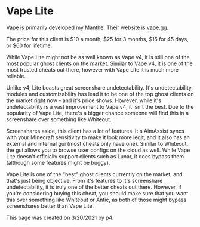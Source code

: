 # Vape Lite

Vape is primarily developed my Manthe. Their website is [vape.gg](https://vape.gg).

The price for this client is $10 a month, $25 for 3 months, $15 for 45 days, or $60 for lifetime.

While Vape Lite might not be as well known as Vape v4, it is still one of the most popular ghost clients on the market. Similar to Vape v4, it is one of the most trusted cheats out there, however with Vape Lite it is much more reliable.

Unlike v4, Lite boasts great screenshare undetectability. It's undetectability, modules and customizability has lead it to be one of the top ghost clients on the market right now - and it's price shows. However, while it's undetectability is a vast improvement to Vape v4, it isn't the best. Due to the popularity of Vape Lite, there's a bigger chance someone will find this in a screenshare over something like Whiteout.

Screenshares aside, this client has a lot of features. It's AimAssist syncs with your Minecraft sensitivity to make it look more legit, and it also has an external and internal gui \(most cheats only have one\). Similar to Whiteout, the gui allows you to browse user configs on the cloud as well. While Vape Lite doesn't officially support clients such as Lunar, it does bypass them \(although some features might be buggy\).

Vape Lite is one of the "best" ghost clients currently on the market, and that's just being objective. From it's features to it's screenshare undetectability, it is truly one of the better cheats out there. However, if you're considering buying this cheat, you should make sure that you want this over something like Whiteout or Antic, as both of those might bypass screenshares better than Vape Lite.

This page was created on 3/20/2021 by p4.

